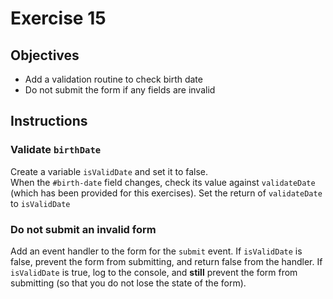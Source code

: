 # Exercise 15

## Objectives
* Add a validation routine to check birth date
* Do not submit the form if any fields are invalid

## Instructions
### Validate `birthDate`
Create a variable `isValidDate` and set it to false.  
When the `#birth-date` field changes, check its value against `validateDate` 
(which has been provided for this exercises). 
Set the return of `validateDate` to `isValidDate`

### Do not submit an invalid form
Add an event handler to the form for the `submit` event.
If `isValidDate` is false, prevent the form from submitting, and return false
from the handler.
If `isValidDate` is true, log to the console, and **still** prevent the form from
submitting (so that you do not lose the state of the form).

